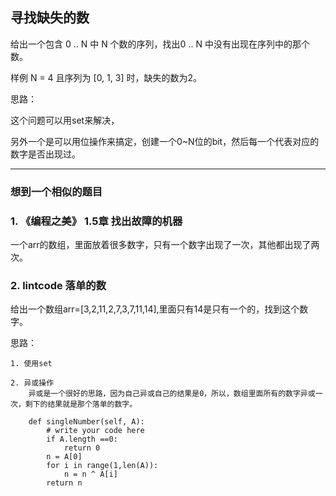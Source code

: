 ## 寻找缺失的数

给出一个包含 0 .. N 中 N 个数的序列，找出0 .. N 中没有出现在序列中的那个数。

样例 
N = 4 且序列为 [0, 1, 3] 时，缺失的数为2。

思路：

这个问题可以用set来解决，

另外一个是可以用位操作来搞定，创建一个0~N位的bit，然后每一个代表对应的数字是否出现过。
****

### 想到一个相似的题目

### 1. 《编程之美》 1.5章 找出故障的机器

一个arr的数组，里面放着很多数字，只有一个数字出现了一次，其他都出现了两次。


### 2. lintcode 落单的数

给出一个数组arr=[3,2,11,2,7,3,7,11,14],里面只有14是只有一个的，找到这个数字。

思路：
```
1. 使用set

2. 异或操作
    异或是一个很好的思路，因为自己异或自己的结果是0，所以，数组里面所有的数字异或一次，剩下的结果就是那个落单的数字。

    def singleNumber(self, A):
        # write your code here
        if A.length ==0:
            return 0 
        n = A[0]
        for i in range(1,len(A)):
            n = n ^ A[i]
        return n 
```